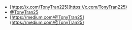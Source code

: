 - [https://x.com/TonyTran225](https://x.com/TonyTran225)
- [@TonyTran25](https://youtube.com/@TonyTran25)
- [https://medium.com/@TonyTran25](https://medium.com/@TonyTran25)
